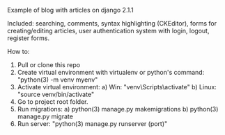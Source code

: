 Example of blog with articles on django 2.1.1

Included: searching, comments, syntax highlighting (CKEditor), forms for creating/editing articles,
user authentication system with login, logout, register forms.

How to:

1. Pull or clone this repo
2. Create virtual environment with virtualenv or python's command:
    "python(3) -m venv myenv"
3. Activate virtual environment: 
    a) Win: "venv\Scripts\activate"
    b) Linux: "source venv/bin/activate"
4. Go to project root folder.
5. Run migrations:
    a) python(3) manage.py makemigrations
    b) python(3) manage.py migrate
6. Run server:
    "python(3) manage.py runserver (port)"
